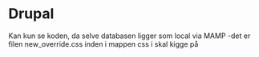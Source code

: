 # Drupal
Kan kun se koden, da selve databasen ligger som local via MAMP -det er filen new_override.css inden i mappen css i skal kigge på
